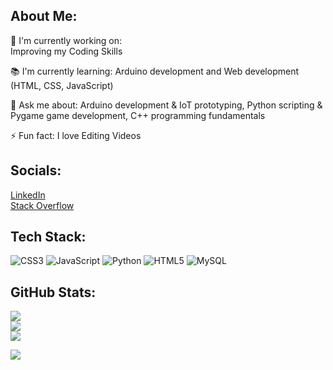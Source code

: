 ## About Me:
🔭 I'm currently working on:<br/>
Improving my Coding Skills

📚 I'm currently learning:
Arduino development and Web development (HTML, CSS, JavaScript)

💬 Ask me about:
Arduino development & IoT prototyping, Python scripting & Pygame game development, C++ programming fundamentals

⚡ Fun fact:
I love Editing Videos

## Socials:
[LinkedIn](https://www.linkedin.com/in/saveer-more/)   
[Stack Overflow](https://stackoverflow.com/users/30797017/saveer-more) 

## Tech Stack:
![CSS3](https://img.shields.io/badge/-CSS3-1572B6?logo=css3&style=for-the-badge)
![JavaScript](https://img.shields.io/badge/-JavaScript-F7DF1E?logo=javascript&style=for-the-badge)
![Python](https://img.shields.io/badge/-Python-3776AB?logo=python&style=for-the-badge)
![HTML5](https://img.shields.io/badge/-HTML5-E34F26?logo=html5&style=for-the-badge)
![MySQL](https://img.shields.io/badge/-MySQL-4479A1?logo=mysql&style=for-the-badge)

## GitHub Stats: 
![](https://github-readme-stats.vercel.app/api?username=Saveer2&theme=dark&hide_border=false&include_all_commits=false&count_private=false)<br/>
![](https://github-readme-streak-stats.herokuapp.com/?user=Saveer2&theme=dark&hide_border=false)<br/>
![](https://github-readme-stats.vercel.app/api/top-langs/?username=Saveer2&theme=dark&hide_border=false&include_all_commits=false&count_private=false&layout=compact)

[![](https://visitcount.itsvg.in/api?id=Saveer2&icon=0&color=0)](https://visitcount.itsvg.in)

